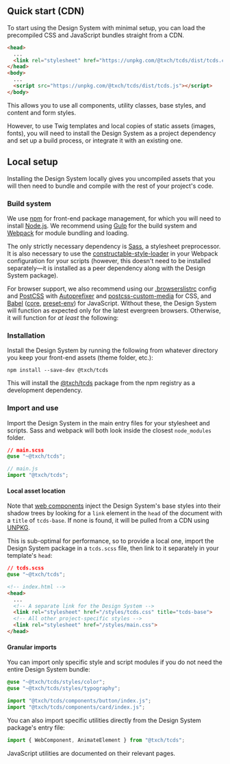 ## Quick start (CDN)
To start using the Design System with minimal setup, you can load the precompiled CSS and JavaScript bundles straight from a CDN.

```html
<head>
  ...
  <link rel="stylesheet" href="https://unpkg.com/@txch/tcds/dist/tcds.css">
</head>
<body>
  ...
  <script src="https://unpkg.com/@txch/tcds/dist/tcds.js"></script>
</body>
```

This allows you to use all components, utility classes, base styles, and content and form styles.

However, to use Twig templates and local copies of static assets (images, fonts), you will need to install the Design System as a project dependency and set up a build process, or integrate it with an existing one.

## Local setup
Installing the Design System locally gives you uncompiled assets that you will then need to bundle and compile with the rest of your project's code.

### Build system
We use [npm](https://www.npmjs.com/) for front-end package management, for which you will need to install [Node.js](https://nodejs.org/en/). We recommend using [Gulp](https://www.npmjs.com/package/gulp) for the build system and [Webpack](https://www.npmjs.com/package/webpack-stream) for module bundling and loading.

The only strictly necessary dependency is [Sass](https://www.npmjs.com/package/sass), a stylesheet preprocessor. It is also necessary to use the [constructable-style-loader](https://github.com/alextech/constructable-style-loader) in your Webpack configuration for your scripts (however, this doesn't need to be installed separately—it is installed as a peer dependency along with the Design System package).

For browser support, we also recommend using our [.browserslistrc](https://github.com/jacecotton/tcds/blob/main/.browserslistrc) config and [PostCSS](https://www.npmjs.com/package/postcss) with [Autoprefixer](https://www.npmjs.com/package/autoprefixer) and [postcss-custom-media](https://www.npmjs.com/package/postcss-custom-media) for CSS, and [Babel](https://www.npmjs.com/package/babel-loader) ([core](https://www.npmjs.com/package/@babel/core), [preset-env](https://www.npmjs.com/package/@babel/preset-env)) for JavaScript. Without these, the Design System will function as expected only for the latest evergreen browsers. Otherwise, it will function for <em>at least</em> the following:

<!--twig
{% set supported_browsers = {
  "Chrome": ["https://upload.wikimedia.org/wikipedia/commons/e/e1/Google_Chrome_icon_%28February_2022%29.svg", "100+"],
  "Edge": ["https://upload.wikimedia.org/wikipedia/commons/9/98/Microsoft_Edge_logo_%282019%29.svg", "100+"],
  "Firefox": ["https://upload.wikimedia.org/wikipedia/commons/a/a0/Firefox_logo%2C_2019.svg", "&lt; 1 year"],
  "Safari": ["https://upload.wikimedia.org/wikipedia/commons/5/52/Safari_browser_logo.svg", "13+"],
  "Internet Explorer": ["https://upload.wikimedia.org/wikipedia/commons/1/18/Internet_Explorer_10%2B11_logo.svg", "🚫"],
} %}

<ul class="row gap-x-loose justify-center" style="margin: 3rem 0">
  {% for browser, data in supported_browsers %}
    <li class="column gap-normal align-center" {% if data[1] == "🚫" %} style="opacity: .2" {% endif %}>
      <img src="{{ data[0] }}" alt="{{ browser }} logo" title="{{ browser }}" width="24">
      <span class="font-sans-serif font-size-small">{{ data[1]|raw }}</span>
    </li>
  {% endfor %}
</ul>
twig-->

### Installation
Install the Design System by running the following from whatever directory you keep your front-end assets (theme folder, etc.):

```terminal
npm install --save-dev @txch/tcds
```

This will install the [@txch/tcds](https://www.npmjs.com/package/@txch/tcds) package from the npm registry as a development dependency.

### Import and use
Import the Design System in the main entry files for your stylesheet and scripts. Sass and webpack will both look inside the closest `node_modules` folder.

```css
// main.scss
@use "~@txch/tcds";
```

```js
// main.js
import "@txch/tcds";
```

#### Local asset location
<!-- consider https://github.com/postcss/postcss-url for css static assets -->

Note that [web components](/components) inject the Design System's base styles into their shadow trees by looking for a `link` element in the `head` of the document with a `title` of `tcds-base`. If none is found, it will be pulled from a CDN using [UNPKG](https://unpkg.com/).

This is sub-optimal for performance, so to provide a local one, import the Design System package in a `tcds.scss` file, then link to it separately in your template's `head`:

```css
// tcds.scss
@use "~@txch/tcds";
```

```html
<!-- index.html -->
<head>
  ...
  <!-- A separate link for the Design System -->
  <link rel="stylesheet" href="/styles/tcds.css" title="tcds-base">
  <!-- All other project-specific styles -->
  <link rel="stylesheet" href="/styles/main.css">
</head>
```

#### Granular imports
You can import only specific style and script modules if you do not need the entire Design System bundle:

```css
@use "~@txch/tcds/styles/color";
@use "~@txch/tcds/styles/typography";
```

```js
import "@txch/tcds/components/button/index.js";
import "@txch/tcds/components/card/index.js";
```

You can also import specific utilities directly from the Design System package's entry file:

```js
import { WebComponent, AnimateElement } from "@txch/tcds";
```

JavaScript utilities are documented on their relevant pages.